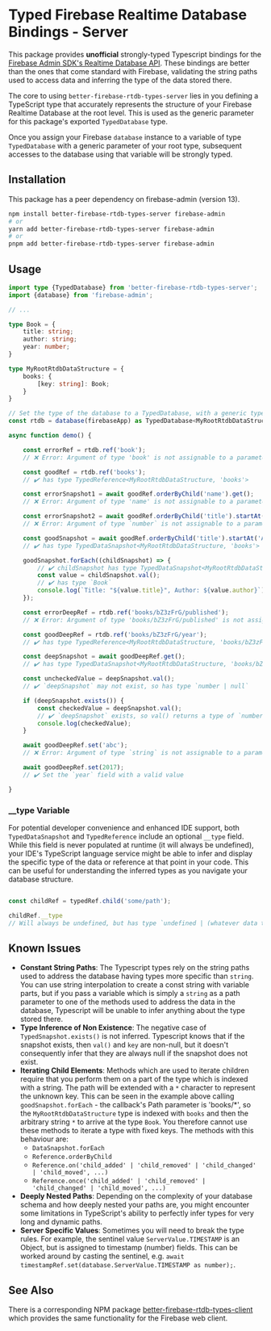 # Typed Firebase Realtime Database Bindings - Server

This package provides **unofficial** strongly-typed Typescript bindings for
the [Firebase Admin SDK's Realtime Database API](https://firebase.google.com/docs/database/admin/start#node.js). These
bindings are better than the ones that come standard with Firebase, validating the string paths used to access data and
inferring the type of the data stored there.

The core to using `better-firebase-rtdb-types-server` lies in you defining a TypeScript type that accurately represents
the structure of your Firebase Realtime Database at the root level. This is used as the generic parameter for this
package's exported `TypedDatabase` type.

Once you assign your Firebase `database` instance to a variable of type `TypedDatabase` with a generic parameter of your
root type, subsequent accesses to the database using that variable will be strongly typed.

## Installation

This package has a peer dependency on firebase-admin (version 13).

```bash
npm install better-firebase-rtdb-types-server firebase-admin
# or
yarn add better-firebase-rtdb-types-server firebase-admin
# or
pnpm add better-firebase-rtdb-types-server firebase-admin
```

## Usage

```typescript
import type {TypedDatabase} from 'better-firebase-rtdb-types-server';
import {database} from 'firebase-admin';

// ...

type Book = {
    title: string;
    author: string;
    year: number;
}

type MyRootRtdbDataStructure = {
    books: {
        [key: string]: Book;
    }
}

// Set the type of the database to a TypedDatabase, with a generic type describing the shape of the RTDB data.
const rtdb = database(firebaseApp) as TypedDatabase<MyRootRtdbDataStructure>;

async function demo() {

    const errorRef = rtdb.ref('book');
    // ❌ Error: Argument of type 'book' is not assignable to a parameter of type `never`

    const goodRef = rtdb.ref('books');
    // ✔️ has type TypedReference<MyRootRtdbDataStructure, 'books'>

    const errorSnapshot1 = await goodRef.orderByChild('name').get();
    // ❌ Error: Argument of type 'name' is not assignable to a parameter of type `never`

    const errorSnapshot2 = await goodRef.orderByChild('title').startAt(42).get();
    // ❌ Error: Argument of type `number` is not assignable to a parameter of type `string`

    const goodSnapshot = await goodRef.orderByChild('title').startAt('All Systems Red').get();
    // ✔️ has type TypedDataSnapshot<MyRootRtdbDataStructure, 'books'>

    goodSnapshot.forEach((childSnapshot) => {
        // ✔️ childSnapshot has type TypedDataSnapshot<MyRootRtdbDataStructure, 'books/*'>
        const value = childSnapshot.val();
        // ✔️ has type `Book`
        console.log(`Title: "${value.title}", Author: ${value.author}`);
    });

    const errorDeepRef = rtdb.ref('books/bZ3zFrG/published');
    // ❌ Error: Argument of type 'books/bZ3zFrG/published' is not assignable to a parameter of type `never`

    const goodDeepRef = rtdb.ref('books/bZ3zFrG/year');
    // ✔️ has type TypedReference<MyRootRtdbDataStructure, 'books/bZ3zFrG/year'>

    const deepSnapshot = await goodDeepRef.get();
    // ✔️ has type TypedDataSnapshot<MyRootRtdbDataStructure, 'books/bZ3zFrG/year'>

    const uncheckedValue = deepSnapshot.val();
    // ✔️ `deepSnapshot` may not exist, so has type `number | null`

    if (deepSnapshot.exists()) {
        const checkedValue = deepSnapshot.val();
        // ✔️ `deepSnapshot` exists, so val() returns a type of `number`
        console.log(checkedValue);
    }

    await goodDeepRef.set('abc');
    // ❌ Error: Argument of type `string` is not assignable to a parameter of type `number`

    await goodDeepRef.set(2017);
    // ✔️ Set the `year` field with a valid value

}

```

### __type Variable

For potential developer convenience and enhanced IDE support, both `TypedDataSnapshot` and `TypedReference` include an
optional `__type` field. While this field is never populated at runtime (it will always be undefined), your IDE's
TypeScript language service might be able to infer and display the specific type of the data or reference at that point
in your code. This can be useful for understanding the inferred types as you navigate your database structure.

```typescript

const childRef = typedRef.child('some/path');

childRef.__type
// Will always be undefined, but has type `undefined | (whatever data type can exist at the nominated path)`

```

## Known Issues

* **Constant String Paths**: The Typescript types rely on the string paths used to address the database having types
  more specific than `string`. You can use string interpolation to create a const string with variable parts, but if you
  pass a variable which is simply a `string` as a path parameter to one of the methods used to address the data in the
  database, Typescript will be unable to infer anything about the type stored there.
* **Type Inference of Non Existence**: The negative case of `TypedSnapshot.exists()` is not inferred. Typescript knows
  that if the snapshot exists, then `val()` and `key` are non-null, but it doesn't consequently infer that they are
  always null if the snapshot does not exist.
* **Iterating Child Elements**: Methods which are used to iterate children require that you perform them on a part of
  the type which is indexed with a string. The path will be extended with a `*` character to represent the unknown key.
  This can be seen in the example above calling `goodSnapshot.forEach` - the callback's Path parameter is 'books/*', so
  the `MyRootRtdbDataStructure` type is indexed with `books` and then the arbitrary string `*` to arrive at the type
  `Book`. You therefore cannot use these methods to iterate a type with fixed keys. The methods with this behaviour are:
    * `DataSnapshot.forEach`
    * `Reference.orderByChild`
    * `Reference.on('child_added' | 'child_removed' | 'child_changed' | 'child_moved', ...)`
    * `Reference.once('child_added' | 'child_removed' | 'child_changed' | 'child_moved', ...)`
* **Deeply Nested Paths**: Depending on the complexity of your database schema and how deeply nested your paths are, you
  might encounter some limitations in TypeScript's ability to perfectly infer types for very long and dynamic paths.
* **Server Specific Values**: Sometimes you will need to break the type rules. For example, the sentinel value
  `ServerValue.TIMESTAMP` is an Object, but is assigned to timestamp (number) fields. This can be worked around by
  casting the sentinel, e.g. `await timestampRef.set(database.ServerValue.TIMESTAMP as number);`.

## See Also

There is a corresponding NPM
package [better-firebase-rtdb-types-client](https://www.npmjs.com/package/better-firebase-rtdb-types-client)
which provides the same functionality for the Firebase web client.

